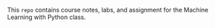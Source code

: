 This `repo` contains course notes, labs, and assignment for the Machine Learning with Python class.
